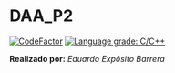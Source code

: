 # DAA_P2
[![CodeFactor](https://www.codefactor.io/repository/github/eduardoeb3/daa_p2/badge?s=fe54db1f5c7a377c0ebd5378ca53e2d829e02510)](https://www.codefactor.io/repository/github/eduardoeb3/daa_p2) 
[![Language grade: C/C++](https://img.shields.io/lgtm/grade/cpp/g/EduardoEB3/DAA_P2.svg?logo=lgtm&logoWidth=18)](https://lgtm.com/projects/g/EduardoEB3/DAA_P2/context:cpp)

**Realizado por:** *Eduardo Expósito Barrera*
